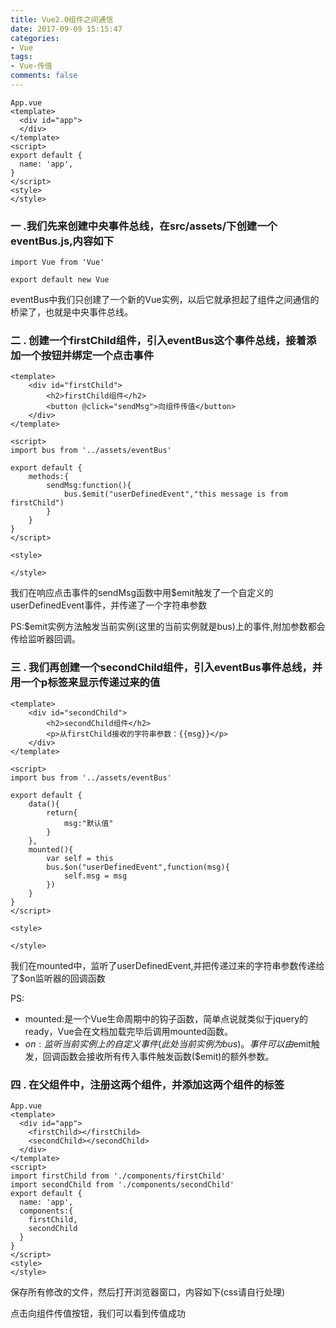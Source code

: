```yaml
---
title: Vue2.0组件之间通信
date: 2017-09-09 15:15:47
categories:
- Vue
tags:
- Vue-传值
comments: false
---
```


```
App.vue
<template>
  <div id="app">
  </div>
</template>
<script>
export default {
  name: 'app',
}
</script>
<style>
</style>
```

### 一 .我们先来创建中央事件总线，在src/assets/下创建一个eventBus.js,内容如下

```
import Vue from 'Vue'

export default new Vue
```

eventBus中我们只创建了一个新的Vue实例，以后它就承担起了组件之间通信的桥梁了，也就是中央事件总线。

### 二 . 创建一个firstChild组件，引入eventBus这个事件总线，接着添加一个按钮并绑定一个点击事件

```
<template>
    <div id="firstChild">
        <h2>firstChild组件</h2>
        <button @click="sendMsg">向组件传值</button>
    </div>
</template>

<script>
import bus from '../assets/eventBus'

export default {
    methods:{
        sendMsg:function(){
            bus.$emit("userDefinedEvent","this message is from firstChild")
        }
    }
}
</script>

<style>

</style>
```

我们在响应点击事件的sendMsg函数中用$emit触发了一个自定义的userDefinedEvent事件，并传递了一个字符串参数

PS:$emit实例方法触发当前实例(这里的当前实例就是bus)上的事件,附加参数都会传给监听器回调。

### 三 . 我们再创建一个secondChild组件，引入eventBus事件总线，并用一个p标签来显示传递过来的值

```
<template>
    <div id="secondChild">
        <h2>secondChild组件</h2>
        <p>从firstChild接收的字符串参数：{{msg}}</p>
    </div>
</template>

<script>
import bus from '../assets/eventBus'

export default {
    data(){
        return{
            msg:"默认值"
        }
    },
    mounted(){
        var self = this
        bus.$on("userDefinedEvent",function(msg){
            self.msg = msg
        })
    }
}
</script>

<style>

</style>
```

我们在mounted中，监听了userDefinedEvent,并把传递过来的字符串参数传递给了$on监听器的回调函数

PS:
- mounted:是一个Vue生命周期中的钩子函数，简单点说就类似于jquery的ready，Vue会在文档加载完毕后调用mounted函数。
- $on:监听当前实例上的自定义事件(此处当前实例为bus)。事件可以由$emit触发，回调函数会接收所有传入事件触发函数($emit)的额外参数。

### 四 . 在父组件中，注册这两个组件，并添加这两个组件的标签

```
App.vue
<template>
  <div id="app">
    <firstChild></firstChild>
    <secondChild></secondChild>
  </div>
</template>
<script>
import firstChild from './components/firstChild'
import secondChild from './components/secondChild'
export default {
  name: 'app',
  components:{
    firstChild,
    secondChild
  }
}
</script>
<style>
</style>
```

保存所有修改的文件，然后打开浏览器窗口，内容如下(css请自行处理)


点击向组件传值按钮，我们可以看到传值成功


